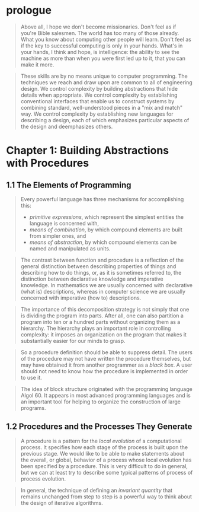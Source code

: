 # prologue

> Above all, I hope we don't become missionaries. Don't feel as if you're Bible salesmen. The world has too many of those already. What you know about computing other people will learn. Don't feel as if the key to successful computing is only in your hands. What's in your hands, I think and hope, is intelligence: the ability to see the machine as more than when you were first led up to it, that you can make it more.

> These skills are by no means unique to computer programming. The techniques we reach and draw upon are common to all of engineering design. We control complexity by building abstractions that hide details when appropriate. We control complexity by establishing conventional interfaces that enable us to construct systems by combining standard, well-understood pieces in a "mix and match" way. We control complexity by establishing new languages for describing a design, each of which emphasizes particular aspects of the design and deemphasizes others.

# Chapter 1: Building Abstractions with Procedures
## 1.1 The Elements of Programming

> Every powerful language has three mechanisms for accomplishing this:
> - *primitive expressions*, which represent the simplest entities the language is concerned with,
> - *means of combination*, by which compound elements are built from simpler ones, and
> - *means of abstraction*, by which compound elements can be named and manipulated as units.

> The contrast between function and procedure is a reflection of the general distinction between describing properties of things and describing how to do things, or, as it is sometimes referred to, the distinction between declarative knowledge and imperative knowledge. In mathematics we are usually concerned with declarative (what is) descriptions, whereas in computer science we are usually concerned with imperative (how to) descriptions.

> The importance of this decomposition strategy is not simply that one is dividing the program into parts. After all, one can also partition a program into ten or a hundred parts without organizing them as a hierarchy. The hierarchy plays an important role in controlling complexity: it imposes an organization on the program that makes it substantially easier for our minds to grasp.

> So a procedure definition should be able to suppress detail. The users of the procedure may not have written the procedure themselves, but may have obtained it from another programmer as a *black box*. A user should not need to know how the procedure is implemented in order to use it.

> The idea of block structure originated with the programming language Algol 60. It appears in most advanced programming languages and is an important tool for helping to organize the construction of large programs.

## 1.2 Procedures and the Processes They Generate

> A procedure is a pattern for the *local evolution* of a computational process. It specifies how each stage of the process is built upon the previous stage. We would like to be able to make statements about the overall, or global, behavior of a process whose local evolution has been specified by a procedure. This is very difficult to do in general, but we can at least try to describe some typical patterns of process of process evolution.

> In general, the technique of defining an *invariant quantity* that remains unchanged from step to step is a powerful way to think about the design of iterative algorithms.
